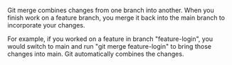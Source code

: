 Git merge combines changes from one branch into another. When you finish work on a feature branch, you merge it back into the main branch to incorporate your changes.

For example, if you worked on a feature in branch "feature-login", you would switch to main and run "git merge feature-login" to bring those changes into main. Git automatically combines the changes.